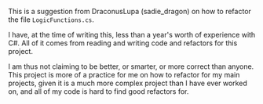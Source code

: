 
This is a suggestion from DraconusLupa (sadie_dragon) on how to refactor the
file `LogicFunctions.cs`.

I have, at the time of writing this, less than a year's worth of experience
with C#. All of it comes from reading and writing code and refactors for this
project.

I am thus not claiming to be better, or smarter, or more correct than anyone.
This project is more of a practice for me on how to refactor for my main
projects, given it is a much more complex project than I have ever worked on,
and all of my code is hard to find good refactors for.
